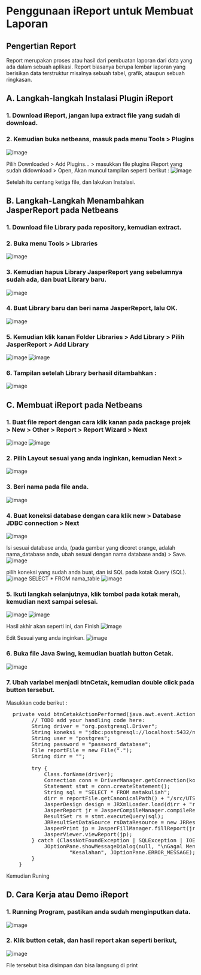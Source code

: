 # Penggunaan iReport untuk Membuat Laporan

## Pengertian Report
Report merupakan proses atau hasil dari pembuatan laporan dari data yang ada dalam sebuah aplikasi. Report biasanya berupa lembar laporan yang berisikan data terstruktur misalnya sebuah tabel, grafik, ataupun sebuah ringkasan.

## A. Langkah-langkah Instalasi Plugin iReport 

### 1. Download iReport, jangan lupa extract file yang sudah di download.

### 2. Kemudian buka netbeans, masuk pada menu Tools > Plugins
![image](https://github.com/user-attachments/assets/dd0e13f7-0956-4852-b05f-28704df7838a)


Pilih Downloaded > Add Plugins... > masukkan file plugins iReport yang sudah didownload > Open, Akan muncul tampilan seperti berikut :
![image](https://github.com/user-attachments/assets/eb83589f-3d72-4c81-9e66-7c888eaf6830)

Setelah itu centang ketiga file, dan lakukan Instalasi.

## B. Langkah-Langkah Menambahkan JasperReport pada Netbeans
### 1. Download file Library pada repository, kemudian extract.
### 2. Buka menu Tools > Libraries
![image](https://github.com/user-attachments/assets/1c1b7dcd-2ded-4026-b730-446c620bded9)

### 3. Kemudian hapus Library JasperReport yang sebelumnya sudah ada, dan buat Library baru.
![image](https://github.com/user-attachments/assets/f3cb467e-cb5b-42c4-844a-faf6dfd8703d)

### 4. Buat Library baru dan beri nama JasperReport, lalu OK.
![image](https://github.com/user-attachments/assets/c18a0c43-d31e-4b08-9708-74658ad28aaf)

### 5. Kemudian klik kanan Folder Libraries > Add Library > Pilih JasperReport > Add Library
![image](https://github.com/user-attachments/assets/94b8443a-847b-4a5c-b24e-bb623c972a1b)
![image](https://github.com/user-attachments/assets/72d6ce6c-4b1a-48e9-9c6a-58df705f3218)

### 6. Tampilan setelah Library berhasil ditambahkan :
![image](https://github.com/user-attachments/assets/3998901c-3c01-4b7c-acb1-9ec9eaee35a8)

## C. Membuat iReport pada Netbeans

### 1. Buat file report dengan cara klik kanan pada package projek > New > Other > Report > Report Wizard > Next
![image](https://github.com/user-attachments/assets/a22d5c8c-e794-4740-be3e-6f8907379b9b)
![image](https://github.com/user-attachments/assets/79262fb6-769e-4fd9-9aef-63193113fe36)

### 2. Pilih Layout sesuai yang anda inginkan, kemudian Next >
![image](https://github.com/user-attachments/assets/9e567122-3d64-44c4-9d4f-1055902a3649)

### 3. Beri nama pada file anda.
![image](https://github.com/user-attachments/assets/daba517f-6ff9-4942-84d9-b18275131c7f)

### 4. Buat koneksi database dengan cara klik new > Database JDBC connection > Next
![image](https://github.com/user-attachments/assets/08e49834-1c40-41b7-90ad-4cce5a80a9be)

Isi sesuai database anda, (pada gambar yang dicoret orange, adalah nama_database anda, ubah sesuai dengan nama database anda) > Save.
![image](https://github.com/user-attachments/assets/e3342db5-70c9-4446-8e4e-7fcf4175bcc4)

pilih koneksi yang sudah anda buat, dan isi SQL pada kotak Query (SQL).
![image](https://github.com/user-attachments/assets/7ca0738a-1ac0-4be6-8026-0082ee2e3e5e)
SELECT * FROM nama_table
![image](https://github.com/user-attachments/assets/760644a5-60d2-449a-807c-ecb63c29f06c)

### 5. Ikuti langkah selanjutnya, klik tombol pada kotak merah, kemudian next sampai selesai.
![image](https://github.com/user-attachments/assets/f4efffc5-6ca3-4201-83a3-508afdf8aede)
![image](https://github.com/user-attachments/assets/92fa816e-a302-45b4-9c32-de3d255c586e)

Hasil akhir akan seperti ini, dan Finish
![image](https://github.com/user-attachments/assets/8bcbf629-c702-4b52-97d1-1e49afde5f31)

Edit Sesuai yang anda inginkan.
![image](https://github.com/user-attachments/assets/fcc87333-c3fa-474d-9c58-881b10f54358)

### 6. Buka file Java Swing, kemudian buatlah button Cetak.
![image](https://github.com/user-attachments/assets/6b2f8cee-6725-4910-89f4-91f63459bdb2)

### 7. Ubah variabel menjadi btnCetak, kemudian double click pada button tersebut.
Masukkan code berikut :
<pre>
  private void btnCetakActionPerformed(java.awt.event.ActionEvent evt) {                                         
        // TODO add your handling code here:
        String driver = "org.postgresql.Driver";
        String koneksi = "jdbc:postgresql://localhost:5432/nama_database";
        String user = "postgres";
        String password = "password_database";
        File reportFile = new File(".");
        String dirr = "";

        try {
            Class.forName(driver);
            Connection conn = DriverManager.getConnection(koneksi, user, password);
            Statement stmt = conn.createStatement();
            String sql = "SELECT * FROM matakuliah";
            dirr = reportFile.getCanonicalPath() + "/src/UTSPBO/"; //letak file .jrxml anda
            JasperDesign design = JRXmlLoader.load(dirr + "reportMatakuliah.jrxml"); //nama nama_file.jrxml anda
            JasperReport jr = JasperCompileManager.compileReport(design);
            ResultSet rs = stmt.executeQuery(sql);
            JRResultSetDataSource rsDataResource = new JRResultSetDataSource(rs);
            JasperPrint jp = JasperFillManager.fillReport(jr, new HashMap(), rsDataResource);
            JasperViewer.viewReport(jp);
        } catch (ClassNotFoundException | SQLException | IOException | JRException ex) {
            JOptionPane.showMessageDialog(null, "\nGagal Mencetak\n" + ex,
                    "Kesalahan", JOptionPane.ERROR_MESSAGE);
        }
    }  
</pre>

Kemudian Runing

## D. Cara Kerja atau Demo iReport
### 1. Running Program, pastikan anda sudah menginputkan data.
![image](https://github.com/user-attachments/assets/d4175fe0-7813-4ab9-b7b3-e4c1c3558ce2)

### 2. Klik button cetak, dan hasil report akan seperti berikut,
![image](https://github.com/user-attachments/assets/87ec3042-4bc7-4d63-8822-8a6a3cb25c9a)

File tersebut bisa disimpan dan bisa langsung di print





